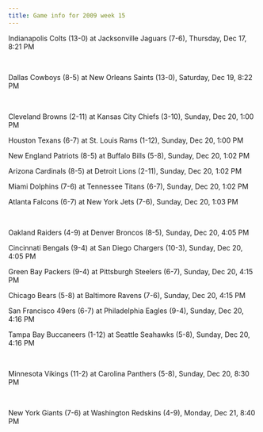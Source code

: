 ```yaml
---
title: Game info for 2009 week 15
---
```

Indianapolis Colts (13-0) at Jacksonville Jaguars (7-6), Thursday, Dec 17, 8:21 PM


<br/>

Dallas Cowboys (8-5) at New Orleans Saints (13-0), Saturday, Dec 19, 8:22 PM


<br/>

Cleveland Browns (2-11) at Kansas City Chiefs (3-10), Sunday, Dec 20, 1:00 PM

Houston Texans (6-7) at St. Louis Rams (1-12), Sunday, Dec 20, 1:00 PM

New England Patriots (8-5) at Buffalo Bills (5-8), Sunday, Dec 20, 1:02 PM

Arizona Cardinals (8-5) at Detroit Lions (2-11), Sunday, Dec 20, 1:02 PM

Miami Dolphins (7-6) at Tennessee Titans (6-7), Sunday, Dec 20, 1:02 PM

Atlanta Falcons (6-7) at New York Jets (7-6), Sunday, Dec 20, 1:03 PM


<br/>

Oakland Raiders (4-9) at Denver Broncos (8-5), Sunday, Dec 20, 4:05 PM

Cincinnati Bengals (9-4) at San Diego Chargers (10-3), Sunday, Dec 20, 4:05 PM

Green Bay Packers (9-4) at Pittsburgh Steelers (6-7), Sunday, Dec 20, 4:15 PM

Chicago Bears (5-8) at Baltimore Ravens (7-6), Sunday, Dec 20, 4:15 PM

San Francisco 49ers (6-7) at Philadelphia Eagles (9-4), Sunday, Dec 20, 4:16 PM

Tampa Bay Buccaneers (1-12) at Seattle Seahawks (5-8), Sunday, Dec 20, 4:16 PM


<br/>

Minnesota Vikings (11-2) at Carolina Panthers (5-8), Sunday, Dec 20, 8:30 PM


<br/>

New York Giants (7-6) at Washington Redskins (4-9), Monday, Dec 21, 8:40 PM

